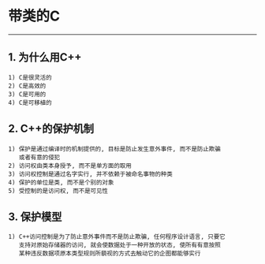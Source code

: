 # **带类的C** #
***


## **1. 为什么用C++** ##
    1) C是很灵活的
    2) C是高效的
    3) C是可用的
    4) C是可移植的 



## **2. C++的保护机制** ##
    1) 保护是通过编译时的机制提供的, 目标是防止发生意外事件, 而不是防止欺骗
       或者有意的侵犯
    2) 访问权由类本身授予, 而不是单方面的取用
    3) 访问权控制是通过名字实行, 并不依赖于被命名事物的种类
    4) 保护的单位是类, 而不是个别的对象
    5) 受控制的是访问权, 而不是可见性 



## **3. 保护模型** ##
    1) C++访问控制是为了防止意外事件而不是防止欺骗, 任何程序设计语言, 只要它
       支持对原始存储器的访问, 就会使数据处于一种开放的状态, 使所有有意按照
       某种违反数据项原本类型规则所藐视的方式去触动它的企图都能够实行
